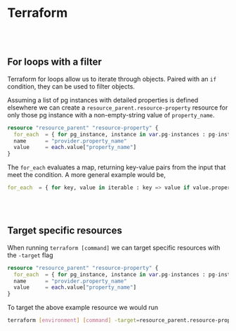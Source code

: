 # Terraform

<br/> <br/>

## For loops with a filter
Terraform for loops allow us to iterate through objects. Paired with an `if` condition, they can be used to filter objects.

Assuming a list of pg instances with detailed properties is defined elsewhere we can create a `resource_parent.resource-property`
resource for only those pg instance with a non-empty-string value of `property_name`.

```terraform
resource "resource_parent" "resource-property" {
  for_each  = { for pg_instance, instance in var.pg-instances : pg-instance => instance if instance.property != "" }
  name      = "provider.property_name"
  value     = each.value["property_name"]
}
```

The `for_each` evaluates a map, returning key-value pairs from the input that meet the condition. A more general example would be,

```terraform
for_each  = { for key, value in iterable : key => value if value.property != "" }
```

<br/> <br/>


## Target specific resources
When running `terraform [command]` we can target specific resources with the `-target` flag

```terraform
resource "resource_parent" "resource-property" {
  for_each  = { for pg_instance, instance in var.pg-instances : pg-instance => instance if instance.property != "" }
  name      = "provider.property_name"
  value     = each.value["property_name"]
}
```

To target the above example resource we would run

```bash
terraform [environment] [command] -target=resource_parent.resource-property
```
